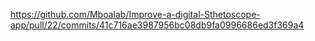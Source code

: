 https://github.com/Mboalab/Improve-a-digital-Sthetoscope-app/pull/22/commits/41c716ae3987956bc08db9fa0996686ed3f369a4
